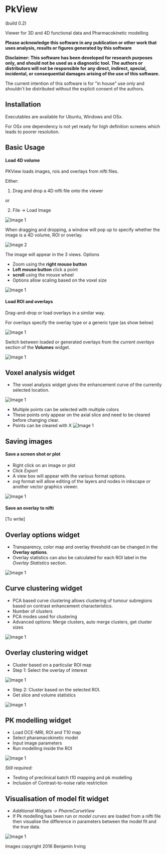 # PkView 

(build 0.2)

Viewer for 3D and 4D functional data and Pharmacokinetic modelling

**Please acknowledge this software in any publication or other work that uses analysis, results or figures generated by this software**

**Disclaimer:
This software has been developed for research purposes only, and should not be 
used as a diagnostic tool. The authors or distributors will not be responsible for 
any direct, indirect, special, incidental, or consequential damages arising of the use of this software.**

The current intention of this software is for "in house" use only and shouldn't be distributed without the explicit consent of the authors. 


## Installation

Executables are available for Ubuntu, Windows and OSx. 

For OSx one dependency is not yet ready for high definition screens which leads to poorer resolution. 

## Basic Usage

#### Load 4D volume

PKView loads images, rois and overlays from nifti files. 

Either: 

1) Drag and drop a 4D nifti file onto the viewer

or

2) File -> Load Image

![Image 1](screenshots/1.png)

When dragging and dropping, a window will pop up to specify whether the image is a 4D volume, ROI or overlay. 

![Image 2](screenshots/2.jpg)

The image will appear in the 3 views. 
Options
- Zoom using the **right mouse button**
- **Left mouse button** click a point
- **scroll** using the mouse wheel
- Options allow scaling based on the voxel size

![Image 1](screenshots/3.png)

#### Load ROI and overlays

Drag-and-drop or load overlays in a similar way.

For overlays specify the overlay type or a generic type (as show below)

![Image 1](screenshots/4.jpg)

Switch between loaded or generated overlays from the *current overlays* section of the **Volumes** widget. 

![Image 1](screenshots/5.png)


## Voxel analysis widget

- The voxel analysis widget gives the enhancement curve of the currently selected location. 

![Image 1](screenshots/6.png)

- Multiple points can be selected with multiple colors
- These points only appear on the axial slice and need to be cleared before changing clear. 
- Points can be cleared with X
![Image 1](screenshots/7.png)



## Saving images

#### Save a screen shot or plot
- Right click on an image or plot
- Click *Export*
- A view box will appear with the various format options. 
- *svg* format will allow editing of the layers and nodes in inkscape or another vector graphics viewer. 

![Image 1](screenshots/17.jpg)


#### Save an overlay to nifti

[To write]

## Overlay options widget

- Transparency, color map and overlay threshold can be changed in the **Overlay options**. 
- Overlay statistics can also be calculated for each ROI label in the *Overlay Statistics* section. 

![Image 1](screenshots/9.png)


## Curve clustering widget

- PCA based curve clustering allows clustering of tumour subregions based on contrast enhancement characteristics. 
- Number of clusters
- PCA modes used for clustering
- Advanced options: Merge clusters, auto merge clusters, get cluster sizes

![Image 1](screenshots/10.png)


## Overlay clustering widget

- Cluster based on a particular ROI map
- Step 1: Select the overlay of interest

![Image 1](screenshots/13.png)

- Step 2: Cluster based on the selected ROI. 
- Get slice and volume statistics

![Image 1](screenshots/12.png)



## PK modelling widget

- Load DCE-MRI, ROI and T10 map
- Select pharamacokinetic model
- Input image parameters
- Run modelling inside the ROI

![Image 1](screenshots/15.png)

*Still required:*
- Testing of preclinical batch t10 mapping and pk modelling
- Inclusion of Contrast-to-noise ratio restriction

## Visualisation of model fit widget
- *Additional Widgets -> PharmCurveView*
- If Pk modelling has been run or *model curves* are loaded from a nifti file then visualise the difference in parameters between the model fit and the true data. 

![Image 1](screenshots/14.png)

Images copyright 2016 Benjamin Irving

